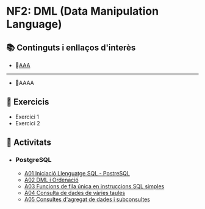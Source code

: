 # NF2: DML (Data Manipulation Language)

## :books: Continguts i enllaços d'interès
* :closed_book:[AAA]()
---
* :link:AAAA

## :notebook: Exercicis
* Exercici 1
* Exercici 2
## :pencil: Activitats
* ### PostgreSQL
    * [A01 Iniciació Llenguatge SQL - PostreSQL](ACTIVITATS/dml_psql_A01_Iniciaci%C3%B3_Llenguatge_SQL_v2023.md)
    * [A02 DML i Ordenació](ACTIVITATS/dml_psql_A02_DML_I_Ordenaci%C3%B3_v2023.md)
    * [A03 Funcions de fila única en instruccions SQL simples](ACTIVITATS/dml_psql_A03_Funcions_Unica_fila_v2023.md)
    * [A04 Consulta de dades de vàries taules](ACTIVITATS/dml_psql_A04_Consulta_amb_diverses_taules_v2023.md)
    * [A05 Consultes d'agregat de dades i subconsultes](ACTIVITATS/dml_psql_A05_Consulta_Agregats_i_subquery_v2023.md)
